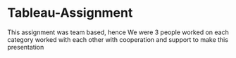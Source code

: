 # Tableau-Assignment
This assignment was team based, hence We were 3 people worked on each category worked with each other with cooperation and support to make this presentation
